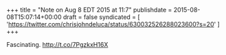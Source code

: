 +++
title = "Note on Aug 8 EDT 2015 at 11:7"
publishdate = 2015-08-08T15:07:14+00:00
draft = false
syndicated = [ 'https://twitter.com/chrisjohndeluca/status/630032526288023600?s=20' ]
+++

Fascinating. http://t.co/7PgzkxH16X
